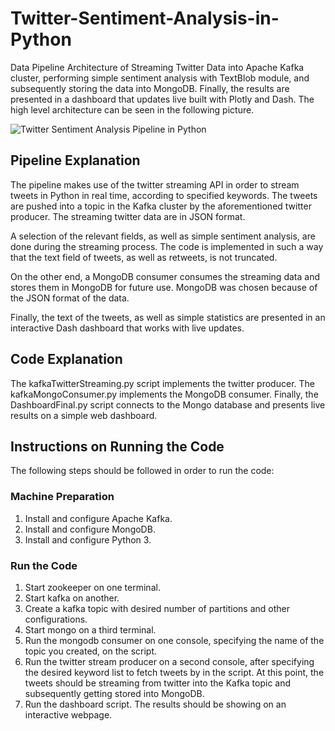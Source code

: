 # Twitter-Sentiment-Analysis-in-Python

Data Pipeline Architecture of Streaming Twitter Data into Apache Kafka cluster, performing simple sentiment analysis with TextBlob module, and subsequently storing the data into MongoDB. Finally, the results are presented in a dashboard that updates live built with Plotly and Dash. The high level architecture can be seen in the following picture.

![Twitter Sentiment Analysis Pipeline in Python](https://traintestsplit.com/wp-content/uploads/Pipeline-Architecture.png)

## Pipeline Explanation

The pipeline makes use of the twitter streaming API in order to stream tweets in Python in real time, according to specified keywords. The tweets are pushed into a topic in the Kafka cluster by the aforementioned twitter producer. The streaming twitter data are in JSON format. 

A selection of the relevant fields, as well as simple sentiment analysis, are done during the streaming process. The code is implemented in such a way that the text field of tweets, as well as retweets, is not truncated.

On the other end, a MongoDB consumer consumes the streaming data and stores them in MongoDB for future use. MongoDB was chosen because of the JSON format of the data.

Finally, the text of the tweets, as well as simple statistics are presented in an interactive Dash dashboard that works with live updates.

## Code Explanation

The kafkaTwitterStreaming.py script implements the twitter producer.
The kafkaMongoConsumer.py implements the MongoDB consumer.
Finally, the DashboardFinal.py script connects to the Mongo database and presents live results on a simple web dashboard.

## Instructions on Running the Code

The following steps should be followed in order to run the code:
### Machine Preparation
1. Install and configure Apache Kafka.
2. Install and configure MongoDB.
3. Install and configure Python 3.
### Run the Code
1. Start zookeeper on one terminal.
2. Start kafka on another.
3. Create a kafka topic with desired number of partitions and other configurations.
3. Start mongo on a third terminal.
3. Run the mongodb consumer on one console, specifying the name of the topic you created, on the script.
4. Run the twitter stream producer on a second console, after specifying the desired keyword list to fetch tweets by in the script.
At this point, the tweets should be streaming from twitter into the Kafka topic and subsequently getting stored into MongoDB.
5. Run the dashboard script. The results should be showing on an interactive webpage.
